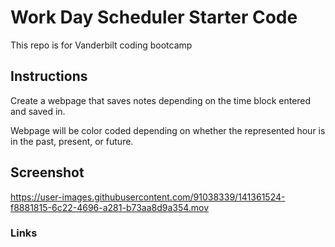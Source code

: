 
# Work Day Scheduler Starter Code
This repo is for Vanderbilt coding bootcamp

## Instructions
Create a webpage that saves notes depending on the time block entered and saved in.

Webpage will be color coded depending on whether the represented hour is in the past, present, or future.

## Screenshot
https://user-images.githubusercontent.com/91038339/141361524-f8881815-6c22-4696-a281-b73aa8d9a354.mov

### Links